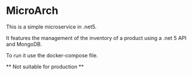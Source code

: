 # MicroArch

This is a simple microservice in .net5.

It features the management of the inventory of a product using a .net 5 API and MongoDB.

To run it use the docker-compose file.

** Not suitable for production **



